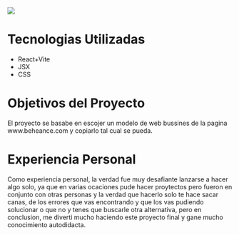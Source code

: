 <p align="left">
   <img src="https://img.shields.io/badge/STATUS-EN%20DESAROLLO-green">
</p>

<h1>Tecnologias Utilizadas</h1>
<ul>
   <li>React+Vite</li>
   <li>JSX</li>
   <li>CSS</li>
</ul>

<h1>Objetivos del Proyecto</h1>

<p>El proyecto se basabe en escojer un modelo de web bussines de la pagina www.beheance.com y copiarlo tal cual se pueda.</p>

<h1>Experiencia Personal</h1>

<p>Como experiencia personal, la verdad fue muy desafiante lanzarse a hacer algo solo, ya que en varias ocaciones pude hacer proytectos pero fueron en conjunto con otras personas y la verdad que hacerlo solo
te hace sacar canas, de los errores que vas encontrando y que los vas pudiendo solucionar o que no y tenes que buscarle otra alternativa, pero en conclusion, me diverti mucho haciendo este proyecto final y gane mucho conocimiento autodidacta.</p>
